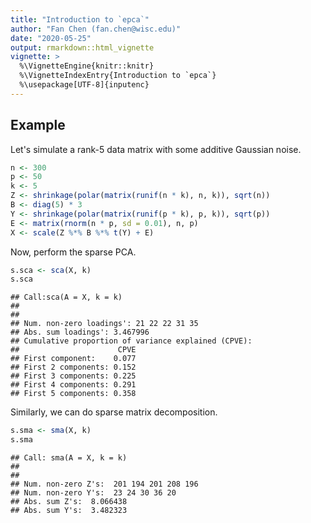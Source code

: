 ```yaml
---
title: "Introduction to `epca`"
author: "Fan Chen (fan.chen@wisc.edu)"
date: "2020-05-25"
output: rmarkdown::html_vignette
vignette: >
  %\VignetteEngine{knitr::knitr}
  %\VignetteIndexEntry{Introduction to `epca`}
  %\usepackage[UTF-8]{inputenc}
---
```




## Example

Let's simulate a rank-5 data matrix with some additive Gaussian noise.

```r
n <- 300
p <- 50
k <- 5
Z <- shrinkage(polar(matrix(runif(n * k), n, k)), sqrt(n))
B <- diag(5) * 3
Y <- shrinkage(polar(matrix(runif(p * k), p, k)), sqrt(p))
E <- matrix(rnorm(n * p, sd = 0.01), n, p)
X <- scale(Z %*% B %*% t(Y) + E)
```

Now, perform the sparse PCA.

```r
s.sca <- sca(X, k)
s.sca
```

```
## Call:sca(A = X, k = k)
## 
## 
## Num. non-zero loadings': 21 22 22 31 35 
## Abs. sum loadings': 3.467996 
## Cumulative proportion of variance explained (CPVE): 
##                      CPVE
## First component:    0.077
## First 2 components: 0.152
## First 3 components: 0.225
## First 4 components: 0.291
## First 5 components: 0.358
```

Similarly, we can do sparse matrix decomposition.

```r
s.sma <- sma(X, k)
s.sma
```

```
## Call: sma(A = X, k = k)
## 
## 
## Num. non-zero Z's:  201 194 201 208 196 
## Num. non-zero Y's:  23 24 30 36 20 
## Abs. sum Z's:  8.066438 
## Abs. sum Y's:  3.482323
```

